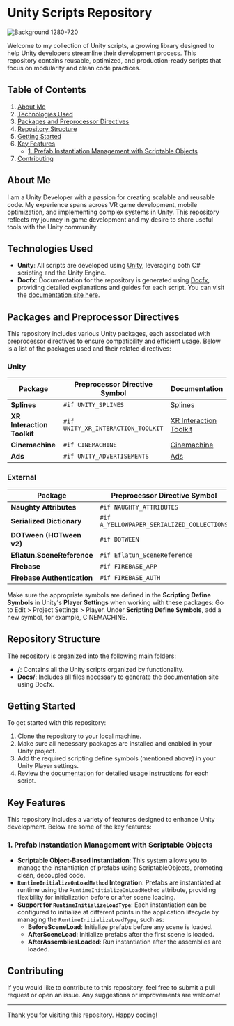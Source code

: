# Unity Scripts Repository
![Background 1280-720](https://github.com/user-attachments/assets/10a650d4-e674-4dea-9b3e-635640fcf29f)

Welcome to my collection of Unity scripts, a growing library designed to help Unity developers streamline their development process. This repository contains reusable, optimized, and production-ready scripts that focus on modularity and clean code practices.

## Table of Contents

1. [About Me](#about-me)
2. [Technologies Used](#technologies-used)
3. [Packages and Preprocessor Directives](#packages-and-preprocessor-directives)
4. [Repository Structure](#repository-structure)
5. [Getting Started](#getting-started)
6. [Key Features](#key-features)
   - [1. Prefab Instantiation Management with Scriptable Objects](#1-prefab-instantiation-management-with-scriptable-objects)
7. [Contributing](#contributing)

## About Me

I am a Unity Developer with a passion for creating scalable and reusable code. My experience spans across VR game development, mobile optimization, and implementing complex systems in Unity. This repository reflects my journey in game development and my desire to share useful tools with the Unity community.

## Technologies Used

- **Unity**: All scripts are developed using [Unity](https://unity.com/), leveraging both C# scripting and the Unity Engine.
- **Docfx**: Documentation for the repository is generated using [Docfx](https://dotnet.github.io/docfx/), providing detailed explanations and guides for each script. You can visit the [documentation site here](https://manuelfalonso.github.io/manuelfalonso/).
  
## Packages and Preprocessor Directives

This repository includes various Unity packages, each associated with preprocessor directives to ensure compatibility and efficient usage. Below is a list of the packages used and their related directives:

### Unity
| Package                       | Preprocessor Directive Symbol      | Documentation |
|-------------------------------|------------------------------------|-------------------------------|
| **Splines**                   | `#if UNITY_SPLINES`                | [Splines](https://docs.unity3d.com/Packages/com.unity.splines@2.4/manual/index.html) |
| **XR Interaction Toolkit**    | `#if UNITY_XR_INTERACTION_TOOLKIT` | [XR Interaction Toolkit](https://docs.unity3d.com/Packages/com.unity.xr.interaction.toolkit@3.0/manual/index.html) |
| **Cinemachine**               | `#if CINEMACHINE`                  | [Cinemachine](https://docs.unity3d.com/Packages/com.unity.cinemachine@3.1/manual/index.html) |
| **Ads**                       | `#if UNITY_ADVERTISEMENTS`         | [Ads](https://docs.unity.com/ads/en-us/manual/UnityAdsHome) |

### External
| Package                       | Preprocessor Directive Symbol              | Documentation |
|-------------------------------|--------------------------------------------|-------------------------------|
| **Naughty Attributes**        | `#if NAUGHTY_ATTRIBUTES`                   | [Naughty Attributes](https://assetstore.unity.com/packages/p/naughtyattributes-129996) |
| **Serialized Dictionary**     | `#if A_YELLOWPAPER_SERIALIZED_COLLECTIONS` | [Serialized Dictionary](https://assetstore.unity.com/packages/tools/utilities/serialized-dictionary-243052) |
| **DOTween (HOTween v2)**      | `#if DOTWEEN`                              | [DOTween (HOTween v2)](https://docs.unity3d.com/Packages/com.unity.cinemachine@3.1/manual/index.html) |
| **Eflatun.SceneReference**    | `#if Eflatun_SceneReference`               | [Eflatun.SceneReference](https://github.com/starikcetin/Eflatun.SceneReference.git#4.0.0) |
| **Firebase**                  | `#if FIREBASE_APP`                         | [Firebase](https://firebase.google.com/docs/unity/setup?hl=en) |
| **Firebase Authentication**   | `#if FIREBASE_AUTH`                        | [Firebase Authentication](https://firebase.google.com/docs/auth/unity/start?hl=en) |

Make sure the appropriate symbols are defined in the **Scripting Define Symbols** in Unity's **Player Settings** when working with these packages:
Go to Edit > Project Settings > Player. Under **Scripting Define Symbols**, add a new symbol, for example, CINEMACHINE.

## Repository Structure

The repository is organized into the following main folders:

- **/**: Contains all the Unity scripts organized by functionality.
- **Docs/**: Includes all files necessary to generate the documentation site using Docfx.

## Getting Started

To get started with this repository:

1. Clone the repository to your local machine.
2. Make sure all necessary packages are installed and enabled in your Unity project.
3. Add the required scripting define symbols (mentioned above) in your Unity Player settings.
4. Review the [documentation](https://manuelfalonso.github.io/manuelfalonso/) for detailed usage instructions for each script.

## Key Features

This repository includes a variety of features designed to enhance Unity development. Below are some of the key features:

### 1. Prefab Instantiation Management with Scriptable Objects

- **Scriptable Object-Based Instantiation**: This system allows you to manage the instantiation of prefabs using ScriptableObjects, promoting clean, decoupled code.
- **`RuntimeInitializeOnLoadMethod` Integration**: Prefabs are instantiated at runtime using the `RuntimeInitializeOnLoadMethod` attribute, providing flexibility for initialization before or after scene loading.
- **Support for `RuntimeInitializeLoadType`**: Each instantiation can be configured to initialize at different points in the application lifecycle by managing the `RuntimeInitializeLoadType`, such as:
  - **BeforeSceneLoad**: Initialize prefabs before any scene is loaded.
  - **AfterSceneLoad**: Initialize prefabs after the first scene is loaded.
  - **AfterAssembliesLoaded**: Run instantiation after the assemblies are loaded.

## Contributing

If you would like to contribute to this repository, feel free to submit a pull request or open an issue. Any suggestions or improvements are welcome!

---

Thank you for visiting this repository. Happy coding!
